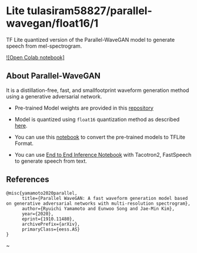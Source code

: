 # Lite tulasiram58827/parallel-wavegan/float16/1
TF Lite quantized version of the Parallel-WaveGAN model to generate speech from mel-spectrogram.

<!-- parent-model: tulasiram58827/parallel-wavegan/1 -->
<!-- asset-path: https://github.com/tulasiram58827/TTS_TFLite/releases/download/v0.1/parallel_wavegan_float16.tar.xz -->

[![Open Colab notebook]](https://colab.research.google.com/github/tulasiram58827/TTS_TFLite/blob/main/Parallel_WaveGAN_TFLite.ipynb)

## About Parallel-WaveGAN

It is a distillation-free, fast, and smallfootprint waveform generation method using a generative adversarial network.

- Pre-trained Model weights are provided in this [repository](https://github.com/kan-bayashi/ParallelWaveGAN)

- Model is quantized using `float16` quantization method as described [here](https://www.tensorflow.org/lite/performance/post_training_quant).

- You can use this [notebook](https://colab.research.google.com/github/tulasiram58827/TTS_TFLite/blob/main/Parallel_WaveGAN_TFLite.ipynb) to convert the pre-trained models to TFLite Format.

- You can use [End to End Inference Notebook](https://github.com/tulasiram58827/TTS_TFLite/blob/main/End_to_End_TTS.ipynb) with Tacotron2, FastSpeech to generate speech from text.

## References

```
@misc{yamamoto2020parallel,
      title={Parallel WaveGAN: A fast waveform generation model based on generative adversarial networks with multi-resolution spectrogram},
      author={Ryuichi Yamamoto and Eunwoo Song and Jae-Min Kim},
      year={2020},
      eprint={1910.11480},
      archivePrefix={arXiv},
      primaryClass={eess.AS}
}
```

~                                       

